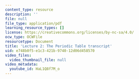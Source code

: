 ```yaml
---
content_type: resource
description: ''
file: null
file_type: application/pdf
learning_resource_types: []
license: https://creativecommons.org/licenses/by-nc-sa/4.0/
ocw_type: OCWFile
resourcetype: Document
title: 'Lecture 2: The Periodic Table transcript'
uid: e748b0f5-e1c3-421b-9740-12d06d458570
video_files:
  video_thumbnail_file: null
video_metadata:
  youtube_id: HaL1Q8f7M_o
---
```

